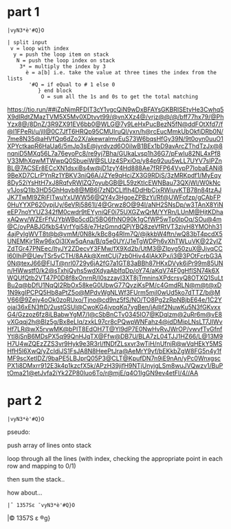 # part 1

    |vyN3*è'#Q}O

    | split input
     v = loop with index
      y = push the loop item on stack
       N = push the loop index on stack
        3* = multiply the index by 3
          è = a[b] i.e. take the value at three times the index from the lists
           '#Q = if eQual to # 1 else 0
              } end block
               O = sum all the 1s and 0s to get the total matching


https://tio.run/##jZpNjmRFDIT3cY1vgcQiN9wDxBFAYsGKBRISEtyHe3Cwhq5X9dIRdtZMazTVM5X5Mv0XDtvvt99/@vnXXz4@/vrjz@@/@/bff77hx79/@PhYzx8@/8DnZ/3R9ZX91EV6bb0@WLG@7y9LeHxPucBezN5fN@ddFOtXfd7/f@l1FPeRj/u/jlI@0C7JfT6HRQp95CMUIruQl/yxn/h@rcEucMmkUbOkfjDRb0N/7me8N35@aHVfQq6dZo2X/akewralmvEuS73W6bqsHfGy39N/9t0oyn0uuO1XPYctkapR6HaUa6/5mJp3sE@jyrdvzd6O0ilwB1BEx1bD9avArcZThdTzJx@8nqniD5MXq56L7a76eyoPc8/re9yj7Bha/GUkaLvsp1h36G7/pFwIu82NL4xPf8V33MhXqwMTWwpQ0SbueiW@SLUz4SPxiOq/y84p92uu5wLL7UYV7sIPZnBL@7ACSEr8ECcXN1dsxiBs4w@jD1zyY4Hd888Ae7fRFP64VvpP7IobaEANi89BeXD7CLrPYnRz1YBKV3niQ6A/JZYe9qHciZX3G9RDjS/3zMRKpdf1/MyEqy8Dy52iYsHtH7xJ8RqfvRWlZQ7oyubGB@L59zKtIcEWNBau73QXjWl/W0kNcv1JosQ1Ib3HD5GhHqvb8@MB6l7zNDCLlflh4DdHbCjxRWiuyKTB78n84tzAJJK7TwMI9ZRiFlTwuYxUWW56@QY4v3HgoeZPBzYi/Rf@UWFofzp/gCAbFP0HuYYXP620ypjUy/6eVRj5861l/4@Grwz8O@94I/aNH2SNsDp/w3TAnX8YiNeEP7noYYUZ342fM0cwdr9tEYyniQF0i75UXGZwQrM/YYRn/LUnM@HjtKDhaxAQwy/WZErFfVJYbWBp5cdD/5BO6fhNO90k1gCfWP5wTp0lpOq/SOu@4m@C/oyPABJGfkbS4VrfYgi58/e7HzGmndQPjYBQ8zeVfRtVT3zjyH8YMOhh314ajPyIgWVT8t@b@vmM/0N8k/kBc8g4RIm7Q/@jkkbW4ftn/wQ83bT4pcdX5UNEMKjr1Rw96xOi3lXw5qAna/B/q5e0UY/J1eTgWDPh6vXhTWLuVK@22yIZZdTGr47PNEec/ItyJY2ZDecvY3FMw/fX9Xd2b/UtM3@ZIpvg50zuX@JjvqCCl60IhiP@UevTSr5vCTH/8AAk@XmtCUj7zb0Hiv44lAkXPx/i3@3POtFcrbG3A0N@texJ66@FIJT@nrl0729y6jA2fG7a1GT83aBBh87HKxDVyk6iPr99m85UNn/HWwstf0/k2@sTxhjQyhs5wdXdyaAbIfqDp/oY74/aKqV74F0gHfISN74k6XWQUfQtb2VT47P0D8f8xOnrnR/I0szzayI3XT8jTmninsXPdcrsyQ8OTXQ1SuLtBu2q@bDfU1NqQI2RbOx58keG0UbwG77QvziKsPM/c4GmdRLN@m@t@xD1N9kgIPCPQ5Hb8aPtZ5o@MPdvWgNLWf3FUrm5mjI0wUd5ko7dTTZ/b@MV66@9Zejy4oOk0zoRUxo/Tjno@cd9nz5fS/NO/TO8Pg2zRpNBjbE64e/1C2Yojai36xEN3ftD/2ustGSUl@CwoKG4jvpqKq7vgBen/jA@f2NuwKu5N3fGKvxxG4/Gzzoz6fz8iLBabwYgM7/I@cSbBnCTv0345IO7@KDqlzm@2uRr6m@vE8vXGqqj2h@BIz5g/Bx8eLIq/zxkL97cr8cPQwpWNFahz4@idDMipLNsLT7JIWvHf7LR@wX5rvwMK@bPIT8EdOH7T@Yl9dP7E0NwHvRvJWrOP/vwvfTvGfnfYtl8jSnB6MDsPX5q99QnHJqTX@Ffw@DB7U/BLA7zL04TJJ1HZ66/L@13M9H7U4wZQEzZZS3vr9Hyk9e3R3rl/fNDfZLsxvr3wTiH/nUfnjR@wVqHEkY5MSHfH5l6XwQ/yZcIdiJS1FsJA8N8HeePtJra@AeMrY9yf/bEKkbZgW8FG5n4y1fMF9scXetIDZ/9baPE5LBJprQ05P3@CLT@KpufDN7n9iE9nAn/yPc0WnxgscPX1i8DMxrr912E3k4p1kzcfX5k/APzH39jifH9NTjUnyjgLSm8wuJVQwzv1/BuPtOma21@etJvfa2iYk2ZP80luo6To/r@mjE/q4O1IgGN9ev4etFl/4//AA


# part 2

    |vyN3*è'#Q}O

  pseudo:

  push array of lines onto stack

  loop through all the lines (with index, checking the appropriate point in each row and mapping to 0/1)

  then sum the stack..


how about...

    |ˆ 1357Sε ¯vyN3*è'#Q}O

|© 1357S ε ®g}
